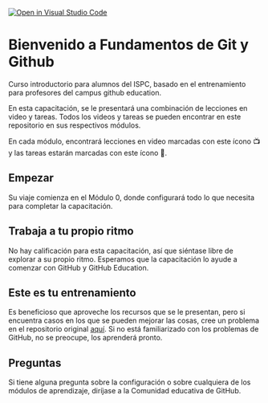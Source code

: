[![Open in Visual Studio Code](https://classroom.github.com/assets/open-in-vscode-718a45dd9cf7e7f842a935f5ebbe5719a5e09af4491e668f4dbf3b35d5cca122.svg)](https://classroom.github.com/online_ide?assignment_repo_id=10874495&assignment_repo_type=AssignmentRepo)
# Bienvenido a Fundamentos de Git y Github
Curso introductorio para alumnos del ISPC, basado en el entrenamiento para profesores del campus github education.


En esta capacitación, se le presentará una combinación de lecciones en video y tareas. Todos los videos y tareas se pueden encontrar en este repositorio en sus respectivos módulos.

En cada módulo, encontrará lecciones en video marcadas con este ícono 📺 y las tareas estarán marcadas con este ícono 📓.

## Empezar
Su viaje comienza en el Módulo 0, donde configurará todo lo que necesita para completar la capacitación.

## Trabaja a tu propio ritmo
No hay calificación para esta capacitación, así que siéntase libre de explorar a su propio ritmo. Esperamos que la capacitación lo ayude a comenzar con GitHub y GitHub Education.

## Este es tu entrenamiento

Es beneficioso que aproveche los recursos que se le presentan, pero si encuentra casos en los que se pueden mejorar las cosas, cree un problema en el repositorio original [aquí](https://github.com/ISPC-TST-ELECTRONICA-MICROCONTROLADA/FUNDAMENTOS-DE-GIT-Y-GITHUB). Si no está familiarizado con los problemas de GitHub, no se preocupe, los aprenderá pronto.

## Preguntas
Si tiene alguna pregunta sobre la configuración o sobre cualquiera de los módulos de aprendizaje, diríjase a la Comunidad educativa de GitHub.

